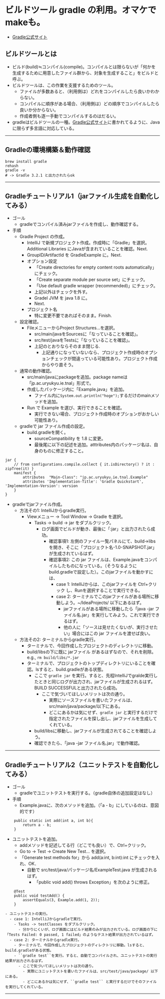 # ビルドツール gradle の利用。オマケでmakeも。
- [Gradle公式サイト](https://gradle.org)

## ビルドツールとは
- ビルド(build)≒コンパイル(compile)。コンパイルとは限らないが「何かを生成するために用意したファイル群から、対象を生成すること」をビルドと呼ぶ。
- ビルドツールは、この作業を支援するためのツール。
  - ファイルが多数あると、（利用側は）どれをコンパイルしたら良いかわからない。
  - コンパイルに順序がある場合、（利用側は）どの順序でコンパイルしたら良いか分からない。
  - 作成者側も逐一手動でコンパイルするのはだるい。
- gradleはビルドツールの一種。[Gradle公式サイト](https://gradle.org)に書かれてるように、Javaに限らず多言語に対応している。

<hr>

## Gradleの環境構築＆動作確認
```
brew install gradle
rehash
gradle -v
# -> Gradle 3.2.1 と出力されたらok
```

<hr>

## Gradleチュートリアル1（jarファイル生成を自動化してみる）
- ゴール
  - gradleでコンパイル済みjarファイルを作成し、動作確認する。
- 手順
  - Gradle Project の作成。
    - IntelliJ で新規プロジェクト作成。作成時に「Gradle」を選択。Additional Libraries にJavaが含まれていることを確認。Next.
    - GroupID/ArtifactId を GradleExample に。Next.
    - オプション設定
      - 「Create directories for empty content roots automatically」にチェック。
      - 「Create separate module per source set」にチェック。
      - 「Use default gradle wrapper (recommended)」にチェック。
      - 上記以外はチェックを外す。
      - Gradel JVM を java 1.8 に。
      - Next.
    - プロジェクト名
      - 特に変更不要であればそのまま。Finish.
  - 設定確認。
    - FileメニューからProject Structures...を選択。
      - src/main/javaをSourcesに「なっていることを確認」。
      - src/test/javaをTestsに「なっていることを確認」。
      - 上記のとおりならそのまま閉じる.
        - 上記通りになっていないなら、プロジェクト作成時のオプションチェックが間違っている可能性あり。プロジェクト作成からやり直そう。
  - 通常の動作確認。
    - src/main/javaにpackageを追加。package nameは「jp.ac.uryukyu.ie.tnal」形式で。
    - 作成したパッケージ内に「Example.java」を追加。
      - ファイル内に``System.out.println("hoge");``するだけのmainメソッドを追加。
    - Run で Example を選び、実行できることを確認。
      - 実行できない場合、プロジェクト作成時のオプションがおかしい可能性あり。
  - gradleで jar ファイル作成の設定。
    - build.gradleを開く。
      - sourceCompatibility を 1.8 に変更。
      - 最後尾に以下の記述を追加。atttributes内のパッケージ名は、自身のものに修正すること。
```
jar {
    // from configurations.compile.collect { it.isDirectory() ? it : zipTree(it) }
    manifest {
        attributes  "Main-Class": "jp.ac.uryukyu.ie.tnal.Example"
        attributes 'Implementation-Title': 'Gradle Quickstart', 'Implementation-Version': version
    }
}
```
  - gradleでjarファイル作成。
    - 方法その1: IntelliJからgradle実行。
      - Viewメニュー -> Tool Window -> Gradle を選択。
        - Tasks -> build -> jar をダブルクリック。
          - ログ画面でビルドが動き、最後に「:jar」と出力されたら成功。
            - 確認事項1: 左側のファイル一覧パネルにて、build->libsを開き、そこに「プロジェクト名-1.0-SNAPSHOT.jar」が生成されているはず。
            - 確認事項2: この jar ファイルは、Example.javaをコンパイルしたものになっている。（そうなるようにbuild.gradleで設定した）。このjarファイルを動かすには、
              - case 1: IntelliJからは、このjarファイルを Ctrl+クリック し、Runを選択することで実行できる。
              - case 2: ターミナルでこのjarファイルがある場所に移動しよう。~/IdeaProjects/ 以下にあるはず。
                - jarファイルがある場所に移動したら「java -jar ファイル名.jar」を実行してみよう。これで実行できるはず。
                - 他の人に「ソースは見せたくないが、実行させたい」場合にはこの jar ファイルを渡せば良い。
    - 方法その2: ターミナルからgradle実行。
      - ターミナルで、今回作成したプロジェクトのディレクトリに移動。
      - build/libsの下に既に jarファイル があるはずなので、それを削除。e.g., ``rm build/libs/*.jar``
      - ターミナルで、プロジェクトのトップディレクトリにいることを確認。lsすると、build.gradleがある状態。
        - ここで ``gradle jar`` を実行。すると、先程IntelliJでgralde実行したときと同じログが出力され、jarファイルが生成されるはず。BUILD SUCCESSFULと出力されたら成功。
          - ここで気づいてほしいメリットは次の通り。
            - 実際にソースファイルを書いたファイルは、src/main/java/package/以下にある。
            - どこにあるかは気にせず、``gradle jar`` と実行するだけで指定されたファイルを探し出し、jarファイルを生成してくれている。
        - build/libsに移動し、jarファイルが生成されてることを確認しよう。
        - 確認できたら、「java -jar ファイル名.jar」で動作確認。

<hr>

## Gradleチュートリアル2（ユニットテストを自動化してみる）
- ゴール
  - gradleでユニットテストを実行する。（gradle自体の追加設定はなし）
- 手順
  - Example.javaに、次のメソッドを追加。（「a - b」にしているのは、意図的です）
```
    public static int add(int a, int b){
        return a - b;
    }
```
  - ユニットテストを追加。
    - addメソッドを記述してる行（どこでも良い）で、Ctrl+クリック。
    - Go to -> Test -> Create New Test... を選択。
    - 「Generate test methods for」から add(a:int, b:int):int にチェックを入れ、OK．
      - 自動で src/test/java/パッケージ名/ExampleTest.java が生成されるはず。
        - 「public void add() throws Exception」を次のように修正。
```
    @Test
    public void testAdd() {
        assertEquals(3, Example.add(1, 2));
    }
```
    - ユニットテストの実行。
      - case 1: IntelliJからgradleで実行。
        - Tasks -> testClasses をダブルクリック。
          - 分かりにくいが、ログ画面にはビルド結果のみが出力されている。ログ画面の下に「Tests Failed: 0 passed, 1 failed」のようなテスト結果が出力されているはず。
      - case 2: ターミナルからgradle実行。
        - ターミナルで、今回作成したプロジェクトのディレクトリに移動。lsすると、build.gradleがある状態。
        - ``gradle test``を実行。すると、自動でコンパイルされ、ユニットテストの実行結果が出力されるはず。
          - ここで気づいてほしいメリットは次の通り。
            - 実際にユニットテストを書いたファイルは、src/test/java/package/ 以下にある。
            - どこにあるかは気にせず、``gradle test`` と実行するだけでそのファイルを実行してくれている。

<hr>
